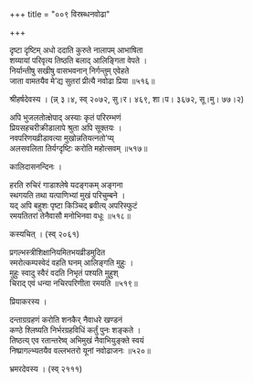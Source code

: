 +++
title = "००९ विस्रब्धनवोढा"

+++


दृष्टा दृष्टिम् अधो ददाति कुरुते नालापम् आभाषिता  
शय्यायां परिवृत्य तिष्ठति बलाद् आलिङ्गिता वेपते ।  
निर्यान्तीषु सखीषु वासभवनान् निर्गन्तुम् एवेहते  
जाता वामतयैव मे’द्य सुतरां प्रीत्यै नवोढा प्रिया ॥५१६॥  


श्रीहर्षदेवस्य । (न्न् ३।४, स्व् २०७२, सु।र। ४६९, शा।प। ३६७२, सू।मु। ७७।२)  


अपि भुजलतोत्क्षेपाद् अस्याः कृतं परिरम्भणं   
प्रियसहचरीक्रीडालापे श्रुता अपि सूक्तयः ।  
नवपरिणयव्रीडावत्या मुखोन्नतियत्नतो’प्य्  
अलसवलिता तिर्यग्दृष्टिः करोति महोत्सवम् ॥५१७॥  


कालिदासनन्दिनः ।  


हरति रुचिरं गाडाश्लेषे यदङ्गकम् अङ्गना  
स्थगयति तथा यत्पाणिभ्यां मुखं परिचुम्बने ।  
यद् अपि बहुशः पृष्टा किञ्चिद् ब्रवीत्य् अपरिस्फुटं  
रमयतितरां तेनैवासौ मनोभिनवा वधूः ॥५१८॥  


कस्यचित् । (स्व् २०६१)  


प्रगल्भस्त्रीशिक्षानियमितभयव्रीडमुदित  
स्मरोत्कम्पस्वेदं वहति घनम् आलिङ्गति मुहुः ।  
मुहुः स्वादु स्वैरं वदति निभृतं पश्यति मुहुश्  
चिराद् एवं धन्या नचिरपरिणीता रमयति ॥५१९॥  


प्रियाकरस्य ।  


दन्ताग्रग्रहणं करोति शनकैर् नैवाधरे खण्डनं  
कण्ठे श्लिष्यति निर्भरग्रहविधिं कर्तुं पुनः शङ्कते ।  
तिष्ठत्य् एव रतान्तरेष्व् अभिमुखं नैवाभियुङ्क्ते स्वयं  
निष्प्रागल्भ्यतयैव वल्लभतरो यूनां नवोढाजनः ॥५२०॥  


भ्रमरदेवस्य । (स्व् २१११)  